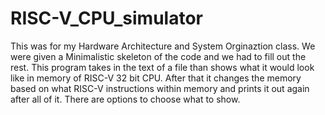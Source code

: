 # RISC-V_CPU_simulator
This was for my Hardware Architecture and System Orginaztion class. We were given a Minimalistic skeleton of the code and we had to fill out the rest. This program takes in the text of a file than shows what it would look like in memory of RISC-V 32 bit CPU. After that it changes the memory based on what RISC-V instructions within memory and prints it out again after all of it. There are options to choose what to show.
